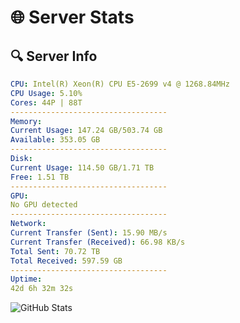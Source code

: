 # 🌐 Server Stats
## 🔍 Server Info
```yaml
CPU: Intel(R) Xeon(R) CPU E5-2699 v4 @ 1268.84MHz
CPU Usage: 5.10%
Cores: 44P | 88T
-----------------------------------
Memory:
Current Usage: 147.24 GB/503.74 GB
Available: 353.05 GB
-----------------------------------
Disk:
Current Usage: 114.50 GB/1.71 TB
Free: 1.51 TB
-----------------------------------
GPU:
No GPU detected
-----------------------------------
Network:
Current Transfer (Sent): 15.90 MB/s
Current Transfer (Received): 66.98 KB/s
Total Sent: 70.72 TB
Total Received: 597.59 GB
-----------------------------------
Uptime:
42d 6h 32m 32s
```
![GitHub Stats](https://img.shields.io/badge/Updated-2025-04-19_03:55:21-blue)